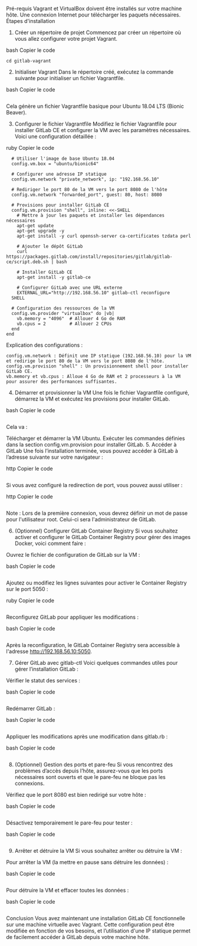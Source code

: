 Pré-requis
Vagrant et VirtualBox doivent être installés sur votre machine hôte.
Une connexion Internet pour télécharger les paquets nécessaires.
Étapes d'installation

1. Créer un répertoire de projet
Commencez par créer un répertoire où vous allez configurer votre projet Vagrant.

bash
Copier le code
```mkdir gitlab-vagrant
cd gitlab-vagrant
```
2. Initialiser Vagrant
Dans le répertoire créé, exécutez la commande suivante pour initialiser un fichier Vagrantfile.

bash
Copier le code
``` vagrant init ubuntu/bionic64
```
Cela génère un fichier Vagrantfile basique pour Ubuntu 18.04 LTS (Bionic Beaver).

3. Configurer le fichier Vagrantfile
Modifiez le fichier Vagrantfile pour installer GitLab CE et configurer la VM avec les paramètres nécessaires. Voici une configuration détaillée :

ruby
Copier le code

```Vagrant.configure("2") do |config|
  # Utiliser l'image de base Ubuntu 18.04
  config.vm.box = "ubuntu/bionic64"

  # Configurer une adresse IP statique
  config.vm.network "private_network", ip: "192.168.56.10"

  # Rediriger le port 80 de la VM vers le port 8080 de l'hôte
  config.vm.network "forwarded_port", guest: 80, host: 8080

  # Provisions pour installer GitLab CE
  config.vm.provision "shell", inline: <<-SHELL
    # Mettre à jour les paquets et installer les dépendances nécessaires
    apt-get update
    apt-get upgrade -y
    apt-get install -y curl openssh-server ca-certificates tzdata perl

    # Ajouter le dépôt GitLab
    curl https://packages.gitlab.com/install/repositories/gitlab/gitlab-ce/script.deb.sh | bash

    # Installer GitLab CE
    apt-get install -y gitlab-ce

    # Configurer GitLab avec une URL externe
    EXTERNAL_URL="http://192.168.56.10" gitlab-ctl reconfigure
  SHELL

  # Configuration des ressources de la VM
  config.vm.provider "virtualbox" do |vb|
    vb.memory = "4096"  # Allouer 4 Go de RAM
    vb.cpus = 2         # Allouer 2 CPUs
  end
end
```


Explication des configurations :

```config.vm.box : Utilise Ubuntu 18.04 LTS comme image de base.
config.vm.network : Définit une IP statique (192.168.56.10) pour la VM et redirige le port 80 de la VM vers le port 8080 de l'hôte.
config.vm.provision "shell" : Un provisionnement shell pour installer GitLab CE.
vb.memory et vb.cpus : Alloue 4 Go de RAM et 2 processeurs à la VM pour assurer des performances suffisantes.
```
4. Démarrer et provisionner la VM
Une fois le fichier Vagrantfile configuré, démarrez la VM et exécutez les provisions pour installer GitLab.

bash
Copier le code
```vagrant up
```
Cela va :

Télécharger et démarrer la VM Ubuntu.
Exécuter les commandes définies dans la section config.vm.provision pour installer GitLab.
5. Accéder à GitLab
Une fois l’installation terminée, vous pouvez accéder à GitLab à l’adresse suivante sur votre navigateur :

http
Copier le code
```http://192.168.56.10
```
Si vous avez configuré la redirection de port, vous pouvez aussi utiliser :

http
Copier le code
```http://localhost:8080
```
Note : Lors de la première connexion, vous devrez définir un mot de passe pour l'utilisateur root. Celui-ci sera l'administrateur de GitLab.

6. (Optionnel) Configurer GitLab Container Registry
Si vous souhaitez activer et configurer le GitLab Container Registry pour gérer des images Docker, voici comment faire :

Ouvrez le fichier de configuration de GitLab sur la VM :

bash
Copier le code
```sudo nano /etc/gitlab/gitlab.rb
```
Ajoutez ou modifiez les lignes suivantes pour activer le Container Registry sur le port 5050 :

ruby
Copier le code
```registry_external_url 'http://192.168.56.10:5050'
```
Reconfigurez GitLab pour appliquer les modifications :

bash
Copier le code
```sudo gitlab-ctl reconfigure
```
Après la reconfiguration, le GitLab Container Registry sera accessible à l'adresse http://192.168.56.10:5050.

7. Gérer GitLab avec gitlab-ctl
Voici quelques commandes utiles pour gérer l’installation GitLab :

Vérifier le statut des services :

bash
Copier le code
```sudo gitlab-ctl status
```
Redémarrer GitLab :

bash
Copier le code
```sudo gitlab-ctl restart
```
Appliquer les modifications après une modification dans gitlab.rb :

bash
Copier le code
```sudo gitlab-ctl reconfigure
```
8. (Optionnel) Gestion des ports et pare-feu
Si vous rencontrez des problèmes d’accès depuis l’hôte, assurez-vous que les ports nécessaires sont ouverts et que le pare-feu ne bloque pas les connexions.

Vérifiez que le port 8080 est bien redirigé sur votre hôte :

bash
Copier le code
```sudo netstat -tuln | grep 8080
```
Désactivez temporairement le pare-feu pour tester :

bash
Copier le code
```sudo ufw disable
```
9. Arrêter et détruire la VM
Si vous souhaitez arrêter ou détruire la VM :

Pour arrêter la VM (la mettre en pause sans détruire les données) :

bash
Copier le code
```vagrant halt
```
Pour détruire la VM et effacer toutes les données :

bash
Copier le code
```vagrant destroy
```
Conclusion
Vous avez maintenant une installation GitLab CE fonctionnelle sur une machine virtuelle avec Vagrant. Cette configuration peut être modifiée en fonction de vos besoins, et l’utilisation d'une IP statique permet de facilement accéder à GitLab depuis votre machine hôte.

